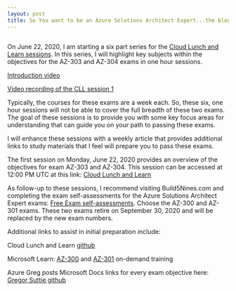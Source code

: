 ```yaml
---
layout: post
title: So You want to be an Azure Solutions Architect Expert...the blog series
---
```


<!-- wp:image {"align":"center","id":689,"sizeSlug":"large"} -->
<div class="wp-block-image"><figure class="aligncenter size-large"><img src="https://captainhyperscaler.files.wordpress.com/2020/06/cll-azure-solution-architect-poster.jpg?w=1024" alt="" class="wp-image-689"/></figure></div>
<!-- /wp:image -->

<!-- wp:paragraph -->
<p>On June 22, 2020, I am starting a six part series for the <a href="https://www.cloudlunchlearn.com/" target="_blank" rel="noreferrer noopener">Cloud Lunch and Learn sessions</a>. In this series, I will highlight key subjects within the objectives for the AZ-303 and AZ-304 exams in one hour sessions. </p>
<!-- /wp:paragraph -->

<!-- wp:paragraph -->
<p><a rel="noreferrer noopener" href="https://youtu.be/_tp0vDjoQTA" target="_blank">Introduction video</a></p>
<!-- /wp:paragraph -->

<!-- wp:paragraph -->
<p><a href="https://youtu.be/lAkQNsmIFOA" target="_blank" rel="noreferrer noopener">Video recording of the CLL session 1</a></p>
<!-- /wp:paragraph -->

<!-- wp:paragraph -->
<p>Typically, the courses for these exams are a week each. So, these six, one hour sessions will not be able to cover the full breadth of these two exams. The goal of these sessions is to provide you with some key focus areas for understanding that can guide you on your path to passing these exams. </p>
<!-- /wp:paragraph -->

<!-- wp:paragraph -->
<p>I will enhance these sessions with a weekly article that provides additional links to study materials that I feel will prepare you to pass these exams. </p>
<!-- /wp:paragraph -->

<!-- wp:paragraph -->
<p>The first session on Monday, June 22, 2020 provides an overview of the objectives for exam AZ-303 and AZ-304. This session can be accessed at 12:00 PM UTC at this link:  <a href="https://www.cloudlunchlearn.com/" target="_blank" rel="noreferrer noopener">Cloud Lunch and Learn</a></p>
<!-- /wp:paragraph -->

<!-- wp:paragraph -->
<p>As follow-up to these sessions, I recommend visiting Build5Nines.com and completing the exam self-assessments for the Azure Solutions Architect Expert exams: <a rel="noreferrer noopener" href="https://build5nines.com/free-oss-exam-self-assessment-tool/" target="_blank">Free Exam self-assessments</a>. Choose the AZ-300 and AZ-301 exams. These two exams retire on September 30, 2020 and will be replaced by the new exam numbers. </p>
<!-- /wp:paragraph -->

<!-- wp:paragraph -->
<p>Additional links to assist in initial preparation include:</p>
<!-- /wp:paragraph -->

<!-- wp:paragraph -->
<p>Cloud Lunch and Learn <a href="https://github.com/Cloud-Lunch-and-Learn/Cloud-Lunch-and-Learn-Sessions" target="_blank" rel="noreferrer noopener">github</a></p>
<!-- /wp:paragraph -->

<!-- wp:paragraph -->
<p>Microsoft Learn: <a rel="noreferrer noopener" href="https://docs.microsoft.com/en-us/learn/certifications/exams/az-300?wt.mc_id=learningredirect_certs-web-wwl" target="_blank">AZ-300</a> and <a rel="noreferrer noopener" href="https://docs.microsoft.com/en-us/learn/certifications/exams/az-301?wt.mc_id=learningredirect_certs-web-wwl" target="_blank">AZ-301</a> on-demand training</p>
<!-- /wp:paragraph -->

<!-- wp:paragraph -->
<p>Azure Greg posts Microsoft Docs links for every exam objective here: <a rel="noreferrer noopener" href="https://github.com/gsuttie/AzureResources/tree/master/Exams" target="_blank">Gregor Suttie github</a></p>
<!-- /wp:paragraph -->

<!-- wp:paragraph -->
<p></p>
<!-- /wp:paragraph -->